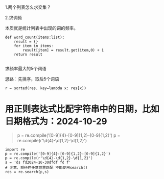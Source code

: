1.两个列表怎么求交集？

2.求词频

本质就是统计列表中出现的词的频率。

~~~
def word_count(items:list):
	result = {}
	for item in items:
		result[item] = result.get(item,0) + 1
	return result 
	
~~~

求频率最大的5个词语

思路：先排序，取后5个词语

~~~
r = sorted(res, key=lambda x: res[x])
~~~



# 用正则表达式比配字符串中的日期，比如日期格式为：2024-10-29  

>p = re.compile('[0-9]{4}-[0-9]{1,2}-[0-9]{1,2}')
>p = re.compile(r'\d{4}-\d{1,2}-\d{1,2}')

~~~
import re
p = re.compile('[0-9]{4}-[0-9]{1,2}-[0-9]{1,2}')
p = re.compile(r'\d{4}-\d{1,2}-\d{1,2}')
s = 'ds fd2024-10-30dfdf fd f'
# 注意，期待在任意位置匹配 不能使用search()
res = re.search(p,s)
~~~



